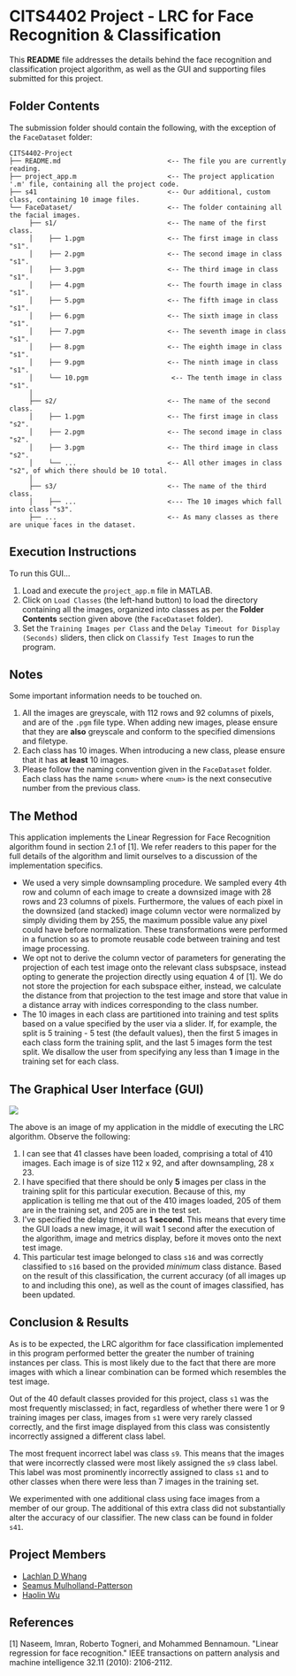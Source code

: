 # CITS4402 Project - LRC for Face Recognition & Classification

This **README** file addresses the details behind the face recognition and classification project algorithm, as well as the GUI and supporting files submitted for this project.

## Folder Contents

The submission folder should contain the following, with the exception of the `FaceDataset` folder:

```
CITS4402-Project
├── README.md                           <-- The file you are currently reading.                     
├── project_app.m                       <-- The project application '.m' file, containing all the project code.
├── s41                                 <-- Our additional, custom class, containing 10 image files.
└── FaceDataset/                        <-- The folder containing all the facial images.
     ├── s1/                            <-- The name of the first class.
     │    ├── 1.pgm                     <-- The first image in class "s1".
     │    ├── 2.pgm                     <-- The second image in class "s1".
     │    ├── 3.pgm                     <-- The third image in class "s1".
     │    ├── 4.pgm                     <-- The fourth image in class "s1".
     │    ├── 5.pgm                     <-- The fifth image in class "s1".
     │    ├── 6.pgm                     <-- The sixth image in class "s1".
     │    ├── 7.pgm                     <-- The seventh image in class "s1".
     │    ├── 8.pgm                     <-- The eighth image in class "s1".
     │    ├── 9.pgm                     <-- The ninth image in class "s1".
     │    └── 10.pgm                     <-- The tenth image in class "s1".
     │
     ├── s2/                            <-- The name of the second class.
     │    ├── 1.pgm                     <-- The first image in class "s2".
     │    ├── 2.pgm                     <-- The second image in class "s2".
     │    ├── 3.pgm                     <-- The third image in class "s2".
     │    └── ...                       <-- All other images in class "s2", of which there should be 10 total.
     │
     ├── s3/                            <-- The name of the third class.
     │    ├── ...                       <--- The 10 images which fall into class "s3".
     ├── ...                            <-- As many classes as there are unique faces in the dataset.
```

## Execution Instructions

To run this GUI...

1. Load and execute the `project_app.m` file in MATLAB.
2. Click on `Load Classes` (the left-hand button) to load the directory containing all the images, organized into classes as per the **Folder Contents** section given above (the `FaceDataset` folder).
3. Set the `Training Images per Class` and the `Delay Timeout for Display (Seconds)` sliders, then click on `Classify Test Images` to run the program.

## Notes

Some important information needs to be touched on.

1. All the images are greyscale, with 112 rows and 92 columns of pixels, and are of the `.pgm` file type. When adding new images, please ensure that they are **also** greyscale and conform to the specified dimensions and filetype.
2. Each class has 10 images. When introducing a new class, please ensure that it has **at least** 10 images.
3. Please follow the naming convention given in the `FaceDataset` folder. Each class has the name `s<num>` where `<num>` is the next consecutive number from the previous class.

## The Method

This application implements the Linear Regression for Face Recognition algorithm found in section 2.1 of \[1\]. We refer readers to this paper for the full details of the algorithm and limit ourselves to a discussion of the implementation specifics.

- We used a very simple downsampling procedure. We sampled every 4th row and column of each image to create a downsized image with 28 rows and 23 columns of pixels. Furthermore, the values of each pixel in the downsized (and stacked) image column vector were normalized by simply dividing them by 255, the maximum possible value any pixel could have before normalization. These transformations were performed in a function so as to promote reusable code between training and test image processing.
- We opt not to derive the column vector of parameters for generating the projection of each test image onto the relevant class subspsace, instead opting to generate the projection directly using equation 4 of \[1\]. We do not store the projection for each subspace either, instead, we calculate the distance from that projection to the test image and store that value in a distance array with indices corresponding to the class number.
- The 10 images in each class are partitioned into training and test splits based on a value specified by the user via a slider. If, for example, the split is 5 training - 5 test (the default values), then the first 5 images in each class form the training split, and the last 5 images form the test split. We disallow the user from specifying any less than **1** image in the training set for each class.

## The Graphical User Interface (GUI)

<image src="https://cdn.discordapp.com/attachments/823141543195050017/843376775266172958/gui_screenshot.png">

The above is an image of my application in the middle of executing the LRC algorithm. Observe the following:

1. I can see that 41 classes have been loaded, comprising a total of 410 images. Each image is of size 112 x 92, and after downsampling, 28 x 23.
2. I have specified that there should be only **5** images per class in the training split for this particular execution. Because of this, my application is telling me that out of the 410 images loaded, 205 of them are in the training set, and 205 are in the test set.
3. I've specified the delay timeout as **1 second**. This means that every time the GUI loads a new image, it will wait 1 second after the execution of the algorithm, image and metrics display, before it moves onto the next test image.
4. This particular test image belonged to class `s16` and was correctly classified to `s16` based on the provided *minimum* class distance. Based on the result of this classification, the current accuracy (of all images up to and including this one), as well as the count of images classified, has been updated.

## Conclusion & Results

As is to be expected, the LRC algorithm for face classification implemented in this program performed better the greater the number of training instances per class. This is most likely due to the fact that there are more images with which a linear combination can be formed which resembles the test image.

Out of the 40 default classes provided for this project, class `s1` was the most frequently misclassed; in fact, regardless of whether there were 1 or 9 training images per class, images from `s1` were very rarely classed correctly, and the first image displayed from this class was consistently incorrectly assigned a different class label.

The most frequent incorrect label was class `s9`. This means that the images that were incorrectly classed were most likely assigned the `s9` class label. This label was most prominently incorrectly assigned to class `s1` and to other classes when there were less than 7 images in the training set.

We experimented with one additional class using face images from a member of our group. The additional of this extra class did not substantially alter the accuracy of our classifier. The new class can be found in folder `s41`.

## Project Members

- [Lachlan D Whang](https://github.com/ForsakenIdol)
- [Seamus Mulholland-Patterson](https://github.com/Seamooo)
- [Haolin Wu](https://github.com/Dragonite)

## References

\[1\] Naseem, Imran, Roberto Togneri, and Mohammed Bennamoun. "Linear regression for face recognition." IEEE transactions on pattern analysis and machine intelligence 32.11 (2010): 2106-2112.
